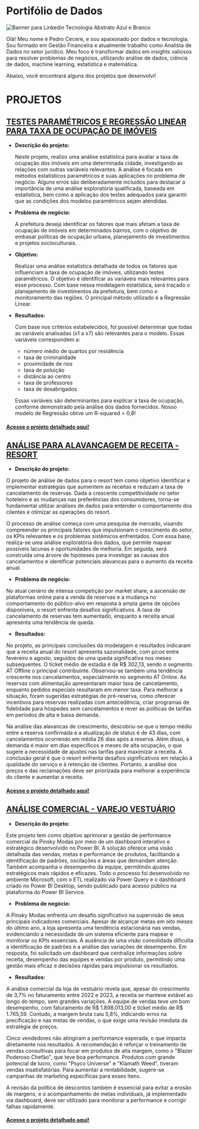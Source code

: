 # Portifólio de Dados

![Banner para Linkedin Tecnologia Abstrato Azul e Branco](https://github.com/user-attachments/assets/fd0d199e-94a1-413c-8592-e96a7f0256f1)

Olá! Meu nome é Pedro Cecere, e sou apaixonado por dados e tecnologia. Sou formado em Gestão Financeira e atualmente trabalho como Analista de Dados no setor jurídico. Meu foco é transformar dados em insights valiosos para resolver problemas de negócios, utilizando análise de dados, ciência de dados, machine learning, estatística e matemática.

Abaixo, você encontrará alguns dos projetos que desenvolvi!

# PROJETOS 

## [TESTES PARAMÉTRICOS E REGRESSÃO LINEAR PARA TAXA DE OCUPAÇÃO DE IMÓVEIS](https://github.com/pedrocecere/Portifolio_Regressao_Linear_Testes_Parametricos.git)

- **Descrição do projeto:**
  
  Neste projeto, realizo uma análise estatística para avaliar a taxa de ocupação dos imóveis em uma determinada cidade, investigando as relações com outras variáveis relevantes. A análise é focada em métodos estatísticos paramétricos e suas aplicações no problema de negócio. Alguns erros são deliberadamente incluídos para destacar a importância de uma análise exploratória qualificada, baseada em estatística, bem como a aplicação dos testes adequados para garantir que as condições dos modelos paramétricos sejam atendidas.

- **Problema de negócio:**
    
  A prefeitura deseja identificar os fatores que mais afetam a taxa de ocupação de imóveis em determinados bairros, com o objetivo de embasar políticas de ocupação urbana, planejamento de investimentos e projetos socioculturais.

- **Objetivo:**
  
  Realizar uma análise estatística detalhada de todos os fatores que influenciam a taxa de ocupação de imóveis, utilizando testes paramétricos. O objetivo é identificar as variáveis mais relevantes para esse processo. Com base nessa modelagem estatística, será traçado o planejamento de investimentos da prefeitura, bem como o monitoramento das regiões. O principal método utilizado é a Regressão Linear.

- **Resultados:**
  
  Com base nos critérios estabelecidos, foi possível determinar que todas as variáveis analisadas (x1 a x7) são relevantes para o modelo. Essas variáveis correspondem a:

  - número médio de quartos por residência
  - taxa de criminalidade
  - proximidade de rios
  - taxa de poluição
  - distância ao centro
  - taxa de professores
  - taxa de desabrigados

  Essas variáveis são determinantes para explicar a taxa de ocupação, conforme demonstrado pela análise dos dados fornecidos.
  Nosso modelo de Regressão obtve um R-squared = 0,8!

#### [Acesse o projeto detalhado aqui!](https://github.com/pedrocecere/Portifolio_Regressao_Linear_Testes_Parametricos.git)

## [ANÁLISE PARA ALAVANCAGEM DE RECEITA - RESORT](https://github.com/pedrocecere/Portifolio_Case_Resort_DataViz.git)

- **Descrição do projeto:**

O projeto de análise de dados para o resort tem como objetivo identificar e implementar estratégias que aumentem as receitas e reduzam a taxa de cancelamento de reservas. Dada a crescente competitividade no setor hoteleiro e as mudanças nas preferências dos consumidores, torna-se fundamental utilizar análises de dados para entender o comportamento dos clientes e otimizar as operações do resort.

O processo de análise começa com uma pesquisa de mercado, visando compreender os principais fatores que impulsionam o crescimento do setor, os KPIs relevantes e os problemas sistêmicos enfrentados. Com essa base, realiza-se uma análise exploratória dos dados, que permite mapear possíveis lacunas e oportunidades de melhoria. Em seguida, será construída uma árvore de hipóteses para investigar as causas dos cancelamentos e identificar potenciais alavancas para o aumento da receita anual.

- **Problema de negócio:**

No atual cenário de intensa competição por market share, a ascensão de plataformas online para a venda de reservas e a mudança no comportamento do público-alvo em resposta à ampla gama de opções disponíveis, o resort enfrenta desafios significativos. A taxa de cancelamento de reservas tem aumentado, enquanto a receita anual apresenta uma tendência de queda.

- **Resultados:**

No projeto, as principais conclusões da modelagem e resultados indicaram que a receita anual do resort apresenta sazonalidade, com picos entre fevereiro e agosto, seguidos de uma queda significativa nos meses subsequentes. O ticket médio de estadia é de R$ 302,13, sendo o segmento AT Offline o principal contribuinte. Observou-se também uma tendência crescente nos cancelamentos, especialmente no segmento AT Online. As reservas com alimentação apresentaram maior taxa de cancelamento, enquanto pedidos especiais resultaram em menor taxa. Para melhorar a situação, foram sugeridas estratégias de pré-reserva, como oferecer incentivos para reservas realizadas com antecedência, criar programas de fidelidade para hóspedes sem cancelamentos e rever as políticas de tarifas em períodos de alta e baixa demanda.

Na análise das alavancas de crescimento, descobriu-se que o tempo médio entre a reserva confirmada e a atualização de status é de 43 dias, com cancelamentos ocorrendo em média 26 dias após a reserva. Além disso, a demanda é maior em dias específicos e meses de alta ocupação, o que sugere a necessidade de ajustes nas tarifas para maximizar a receita. A conclusão geral é que o resort enfrenta desafios significativos em relação à qualidade do serviço e à retenção de clientes. Portanto, a análise dos preços e das reclamações deve ser priorizada para melhorar a experiência do cliente e aumentar a receita.

#### [Acesse o projeto detalhado aqui!](https://github.com/pedrocecere/Portifolio_Analise_Comercial_DataViz.git)

## [ANÁLISE COMERCIAL - VAREJO VESTUÁRIO](https://github.com/pedrocecere/Portifolio_Analise_Comercial_DataViz.git)

- **Descrição do projeto:**
  
Este projeto tem como objetivo aprimorar a gestão de performance comercial da Pinsky Modas por meio de um dashboard interativo e estratégico desenvolvido no Power BI. A solução oferece uma visão detalhada das vendas, metas e performance de produtos, facilitando a identificação de padrões, oscilações e áreas que demandam atenção. Também acompanha o desempenho da equipe, permitindo ajustes estratégicos mais rápidos e eficazes. Todo o processo foi desenvolvido no ambiente Microsoft, com o ETL realizado via Power Query e o dashboard criado no Power BI Desktop, sendo publicado para acesso público na plataforma do Power BI Service.

- **Problema de negócio:**
  
A Pinsky Modas enfrenta um desafio significativo na supervisão de seus principais indicadores comerciais. Apesar de alcançar metas em oito meses do último ano, a loja apresenta uma tendência estacionária nas vendas, evidenciando a necessidade de um sistema eficiente para mapear e monitorar os KPIs essenciais. A ausência de uma visão consolidada dificulta a identificação de padrões e a análise das variações de desempenho. Em resposta, foi solicitado um dashboard que centralize informações sobre receita, desempenho das equipes e vendas por produto, permitindo uma gestão mais eficaz e decisões rápidas para impulsionar os resultados.

- **Resultados:**
  
A análise comercial da loja de vestuário revela que, apesar do crescimento de 3,7% no faturamento entre 2022 e 2023, a receita se manteve estável ao longo do tempo, sem grandes variações. A equipe de vendas teve um bom desempenho, com faturamento de R$ 1.898.013,00 e ticket médio de R$ 1.765,59. Contudo, a margem bruta caiu 5,8%, indicando erros na precificação e nas metas de vendas, o que exige uma revisão imediata da estratégia de preços.

Cinco vendedores não atingiram a performance esperada, o que impacta diretamente nos resultados. A recomendação é reforçar o treinamento de vendas consultivas para focar em produtos de alta margem, como o "Blazer Poderoso Chefão", que teve boa performance. Produtos com grande potencial de lucro, como "Psyco Universe" e "Klamath Weed", tiveram vendas insatisfatórias. Para aumentar a rentabilidade, sugere-se campanhas de marketing específicas para esses itens.

A revisão da política de descontos também é essencial para evitar a erosão de margens, e o acompanhamento de metas individuais, já implementado via dashboard, deve ser utilizado para monitorar a performance e corrigir falhas rapidamente.

#### [Acesse o projeto detalhado aqui!](https://github.com/pedrocecere/Portifolio_Case_Resort_DataViz.git)


